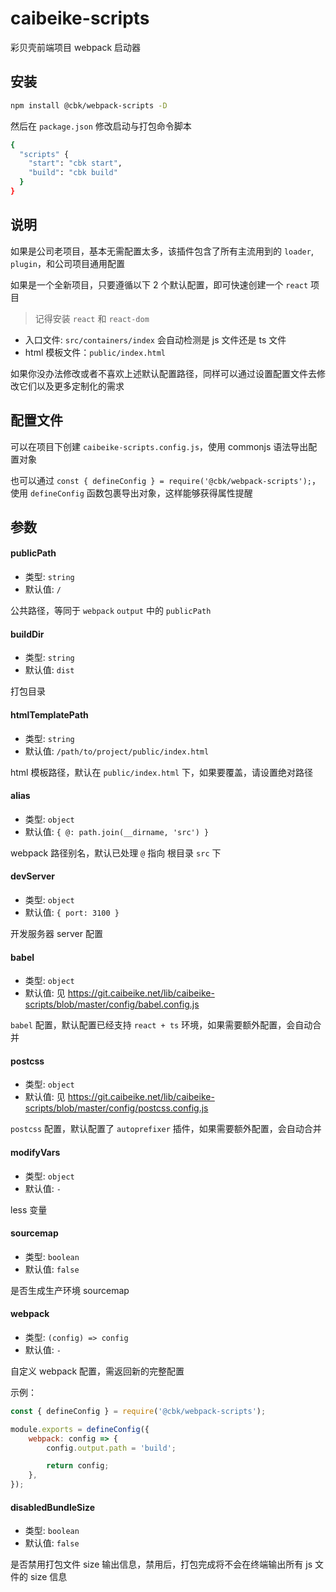 # caibeike-scripts

彩贝壳前端项目 webpack 启动器

## 安装

```bash
npm install @cbk/webpack-scripts -D
```

然后在 `package.json` 修改启动与打包命令脚本

```bash
{
  "scripts" {
    "start": "cbk start",
    "build": "cbk build"
  }
}
```

## 说明

如果是公司老项目，基本无需配置太多，该插件包含了所有主流用到的 `loader`, `plugin`，和公司项目通用配置

如果是一个全新项目，只要遵循以下 2 个默认配置，即可快速创建一个 `react` 项目

> 记得安装 `react` 和 `react-dom`

-   入口文件: `src/containers/index` 会自动检测是 js 文件还是 ts 文件
-   html 模板文件：`public/index.html`

如果你没办法修改或者不喜欢上述默认配置路径，同样可以通过设置配置文件去修改它们以及更多定制化的需求

## 配置文件

可以在项目下创建 `caibeike-scripts.config.js`，使用 commonjs 语法导出配置对象

也可以通过 `const { defineConfig } = require('@cbk/webpack-scripts');`，使用 `defineConfig` 函数包裹导出对象，这样能够获得属性提醒

## 参数

#### publicPath

-   类型: `string`
-   默认值: `/`

公共路径，等同于 `webpack` `output` 中的 `publicPath`

#### buildDir

-   类型: `string`
-   默认值: `dist`

打包目录

#### htmlTemplatePath

-   类型: `string`
-   默认值: `/path/to/project/public/index.html`

html 模板路径，默认在 `public/index.html` 下，如果要覆盖，请设置绝对路径

#### alias

-   类型: `object`
-   默认值: `{ @: path.join(__dirname, 'src') }`

webpack 路径别名，默认已处理 `@` 指向 根目录 `src` 下

#### devServer

-   类型: `object`
-   默认值: `{ port: 3100 }`

开发服务器 server 配置

#### babel

-   类型: `object`
-   默认值: 见 https://git.caibeike.net/lib/caibeike-scripts/blob/master/config/babel.config.js

`babel` 配置，默认配置已经支持 `react + ts` 环境，如果需要额外配置，会自动合并

#### postcss

-   类型: `object`
-   默认值: 见 https://git.caibeike.net/lib/caibeike-scripts/blob/master/config/postcss.config.js

`postcss` 配置，默认配置了 `autoprefixer` 插件，如果需要额外配置，会自动合并

#### modifyVars

-   类型: `object`
-   默认值: `-`

less 变量

#### sourcemap

-   类型: `boolean`
-   默认值: `false`

是否生成生产环境 sourcemap

#### webpack

-   类型: `(config) => config`
-   默认值: `-`

自定义 webpack 配置，需返回新的完整配置

示例：

```js
const { defineConfig } = require('@cbk/webpack-scripts');

module.exports = defineConfig({
    webpack: config => {
        config.output.path = 'build';

        return config;
    },
});
```

#### disabledBundleSize

-   类型: `boolean`
-   默认值: `false`

是否禁用打包文件 size 输出信息，禁用后，打包完成将不会在终端输出所有 js 文件的 size 信息
